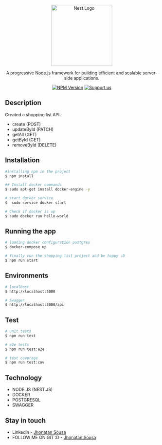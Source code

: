 <p align="center">
  <a href="http://nestjs.com/" target="blank"><img src="https://nestjs.com/img/logo-small.svg" width="200" alt="Nest Logo" /></a>
</p>

[circleci-image]: https://img.shields.io/circleci/build/github/nestjs/nest/master?token=abc123def456

[circleci-url]: https://circleci.com/gh/nestjs/nest

  <p align="center">A progressive <a href="http://nodejs.org" target="_blank">Node.js</a> framework for building efficient and scalable server-side applications.</p>
    <p align="center">
<a href="https://www.npmjs.com/~nestjscore" target="_blank"><img src="https://img.shields.io/npm/v/@nestjs/core.svg" alt="NPM Version" /></a>
<a href="https://opencollective.com/nest#sponsor"  target="_blank"><img src="https://img.shields.io/badge/Support%20us-Open%20Collective-41B883.svg" alt="Support us"></a>
</p>
  <!--[![Backers on Open Collective](https://opencollective.com/nest/backers/badge.svg)](https://opencollective.com/nest#backer)
  [![Sponsors on Open Collective](https://opencollective.com/nest/sponsors/badge.svg)](https://opencollective.com/nest#sponsor)-->

## Description

Created a shopping list API:

- create (POST)
- updateById (PATCH)
- getAll (GET)
- getById (GET)
- removeById (DELETE)

## Installation

```bash
#installing npm in the project
$ npm install

## Install docker commands
$ sudo apt-get install docker-engine -y

# start docker service
$  sudo service docker start

# Check if docker is up
$ sudo docker run hello-world


```

## Running the app

```bash
# loading docker configuration postgres 
$ docker-compose up

# finally run the shopping list project and be happy :D
$ npm run start

```

## Environments

```bash
# localhost
$ http://localhost:3000

# Swagger
$ http://localhost:3000/api

```

## Test

```bash
# unit tests
$ npm run test

# e2e tests
$ npm run test:e2e

# test coverage
$ npm run test:cov
```

## Technology

- NODE.JS (NEST.JS)
- DOCKER
- POSTGRESQL
- SWAGGER

## Stay in touch

- Linkedin - [Jhonatan Sousa](https://www.linkedin.com/in/jhonatan-araujo7/)
- FOLLOW ME ON GIT :D - [Jhonatan Sousa](https://github.com/jhonatanaraujo1)


